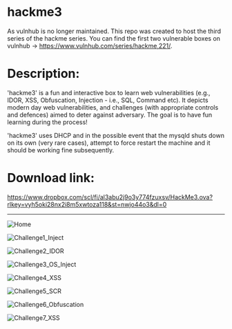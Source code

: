 # hackme3
As vulnhub is no longer maintained. This repo was created to host the third series of the hackme series. You can find the first two vulnerable boxes on vulnhub -> https://www.vulnhub.com/series/hackme,221/. 

# Description:
'hackme3' is a fun and interactive box to learn web vulnerabilities (e.g., IDOR, XSS, Obfuscation, Injection - i.e., SQL, Command etc). It depicts modern day web vulnerabilities, and challenges (with appropriate controls and defences) aimed to deter against adversary. The goal is to have fun learning during the process!  

'hackme3' uses DHCP and in the possible event that the mysqld shuts down on its own (very rare cases), attempt to force restart the machine and it should be working fine subsequently.

# Download link: 
https://www.dropbox.com/scl/fi/al3abu2j9o3y774fzuxsv/HackMe3.ova?rlkey=vyh5oki28nx2i8m5xwtoza118&st=nwjo44o3&dl=0

***

![Home](https://github.com/x4bx54/hackme3/assets/70950482/c4c3ff7c-f088-4261-83b8-e8002bd77981)

![Challenge1_Inject](https://github.com/x4bx54/hackme3/assets/70950482/0042fb24-9fbb-4017-bba8-e28ce34e72fe)

![Challenge2_IDOR](https://github.com/x4bx54/hackme3/assets/70950482/a4360c55-3ffd-41dc-9c99-2a2df8d796e5)

![Challenge3_OS_Inject](https://github.com/x4bx54/hackme3/assets/70950482/8d355ead-70c6-4bba-a8a4-614c7926716c)

![Challenge4_XSS](https://github.com/x4bx54/hackme3/assets/70950482/ade94c57-b0c3-4152-b0f9-ad1a4ace4c4e)

![Challenge5_SCR](https://github.com/x4bx54/hackme3/assets/70950482/2452dcc9-9d1c-411e-9b75-52ba8a2633e0)

![Challenge6_Obfuscation](https://github.com/x4bx54/hackme3/assets/70950482/e05d04df-2d72-42fc-9316-d49e41b030db)

![Challenge7_XSS](https://github.com/x4bx54/hackme3/assets/70950482/8b7be016-f104-46d8-934d-99a284d7534d)





